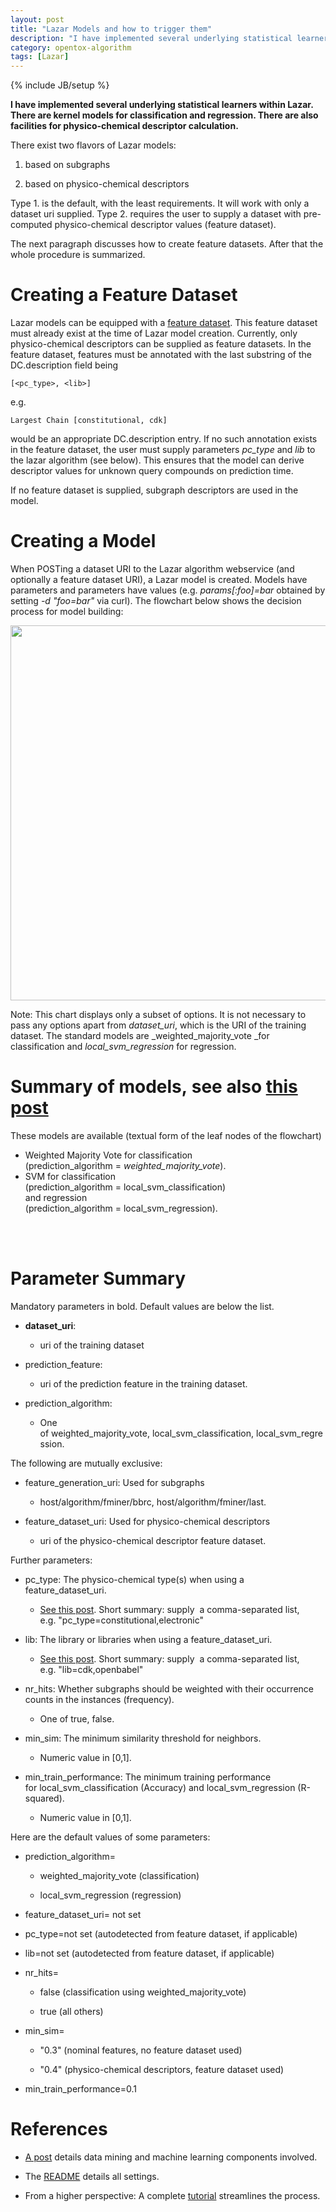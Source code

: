 ```yaml
---
layout: post
title: "Lazar Models and how to trigger them"
description: "I have implemented several underlying statistical learners within Lazar. There are kernel models for classification and regression. There are also facilities for physico-chemical descriptor calculation."
category: opentox-algorithm
tags: [Lazar]
---
```

{% include JB/setup %}

**I have implemented several underlying statistical learners within Lazar. There are kernel models for classification and regression. There are also facilities for physico-chemical descriptor calculation.**

There exist two flavors of Lazar models:



	
  1. based on subgraphs

	
  2. based on physico-chemical descriptors


Type 1. is the default, with the least requirements. It will work with only a dataset uri supplied. Type 2. requires the user to supply a dataset with pre-computed physico-chemical descriptor values (feature dataset).

The next paragraph discusses how to create feature datasets. After that the whole procedure is summarized.


# Creating a Feature Dataset


Lazar models can be equipped with a [feature dataset](http://www.maunz.de/wordpress/opentox/2012/calculating-physico-chemical-descriptors-with-opentox-ruby). This feature dataset must already exist at the time of Lazar model creation. Currently, only physico-chemical descriptors can be supplied as feature datasets. In the feature dataset, features must be annotated with the last substring of the DC.description field being


    
    
    [<pc_type>, <lib>]
    



e.g.


    
    
    Largest Chain [constitutional, cdk]
    



would be an appropriate DC.description entry. If no such annotation exists in the feature dataset, the user must supply parameters _pc_type_ and _lib_ to the lazar algorithm (see below). This ensures that the model can derive descriptor values for unknown query compounds on prediction time.

If no feature dataset is supplied, subgraph descriptors are used in the model.


# Creating a Model


When POSTing a dataset URI to the Lazar algorithm webservice (and optionally a feature dataset URI), a Lazar model is created. Models have parameters and parameters have values (e.g. _params[:foo]=bar_ obtained by setting _-d "foo=bar"_ via curl). The flowchart below shows the decision process for model building:

<img src="http://www.maunz.de/wordpress/wp-content/uploads/2011/05/Workflow_Algorithms6.png" width="600px">

Note: This chart displays only a subset of options. It is not necessary to pass any options apart from _dataset_uri_, which is the URI of the training dataset. The standard models are _weighted_majority_vote _for classification and _local_svm_regression_ for regression.

# Summary of models, see also [this post](http://www.maunz.de/wordpress/opentox/2012/dm-and-ml-in-lazar)

These models are available (textual form of the leaf nodes of the flowchart)

* Weighted Majority Vote for classification <br />
  (prediction_algorithm = _weighted_majority_vote_).
* SVM for classification  <br />
  (prediction_algorithm = local_svm_classification) <br />
  and regression <br />
  (prediction_algorithm = local_svm_regression).
<br />
<br />


# Parameter Summary


Mandatory parameters in bold. Default values are below the list.



	
* **dataset_uri**:

  * uri of the training dataset

* prediction_feature:

  * uri of the prediction feature in the training dataset.

* prediction_algorithm:

  * One of weighted_majority_vote, local_svm_classification, local_svm_regression.


The following are mutually exclusive:

* feature_generation_uri: Used for subgraphs

  * host/algorithm/fminer/bbrc, host/algorithm/fminer/last.

* feature_dataset_uri: Used for physico-chemical descriptors

  * uri of the physico-chemical descriptor feature dataset.

Further parameters:
	
* pc_type: The physico-chemical type(s) when using a feature_dataset_uri.

  * [See this post](http://www.maunz.de/wordpress/opentox/2012/calculating-physico-chemical-descriptors-with-opentox-ruby). Short summary: supply  a comma-separated list, <br />e.g. "pc_type=constitutional,electronic"

* lib: The library or libraries when using a feature_dataset_uri.

  * [See this post](http://www.maunz.de/wordpress/opentox/2012/calculating-physico-chemical-descriptors-with-opentox-ruby). Short summary: supply  a comma-separated list, e.g. "lib=cdk,openbabel"

* nr_hits: Whether subgraphs should be weighted with their occurrence counts in the instances (frequency).

  * One of true, false.

* min_sim: The minimum similarity threshold for neighbors.

  * Numeric value in \[0,1\].

* min_train_performance: The minimum training performance for local_svm_classification (Accuracy) and local_svm_regression (R-squared).

  * Numeric value in \[0,1\].

Here are the default values of some parameters:

* prediction_algorithm=

  * weighted_majority_vote (classification)

  * local_svm_regression (regression)

* feature_dataset_uri= not set

* pc_type=not set (autodetected from feature dataset, if applicable)

* lib=not set (autodetected from feature dataset, if applicable)

* nr_hits=

  * false (classification using weighted_majority_vote)

  * true (all others)

* min_sim=

  * "0.3" (nominal features, no feature dataset used)

  * "0.4" (physico-chemical descriptors, feature dataset used)

* min_train_performance=0.1

# References





	
  * [A post](http://www.maunz.de/wordpress/opentox/2012/dm-and-ml-in-lazar) details data mining and machine learning components involved.

	
  * The [README](https://github.com/opentox/algorithm/tree/development) details all settings.

	
  * From a higher perspective: A complete [tutorial](http://www.maunz.de/wordpress/opentox/2012/services-tutorial-lazar-feature-generation-feature-selection-validation) streamlines the process.



